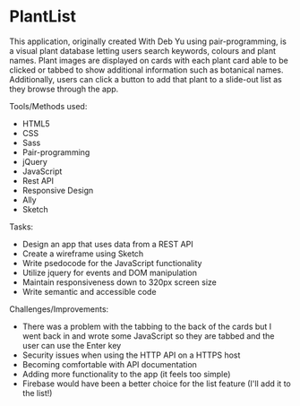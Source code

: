 # PlantList

This application, originally created With Deb Yu using pair-programming, is a visual plant database letting users search keywords, colours and plant names. Plant images are displayed on cards with each plant card able to be clicked or tabbed to show additional information such as botanical names. Additionally, users can click a button to add that plant to a slide-out list as they browse through the app.

Tools/Methods used:
- HTML5
- CSS
- Sass
- Pair-programming
- jQuery
- JavaScript
- Rest API
- Responsive Design
- Ally
- Sketch

Tasks:
- Design an app that uses data from a REST API
- Create a wireframe using Sketch
- Write psedocode for the JavaScript functionality
- Utilize jquery for events and DOM manipulation
- Maintain responsiveness down to 320px screen size
- Write semantic and accessible code

Challenges/Improvements:
- There was a problem with the tabbing to the back of the cards but I went back in and wrote some JavaScript so they are tabbed and the user can use the Enter key
- Security issues when using the HTTP API on a HTTPS host
- Becoming comfortable with API documentation
- Adding more functionality to the app (it feels too simple)
- Firebase would have been a better choice for the list feature (I'll add it to the list!)
